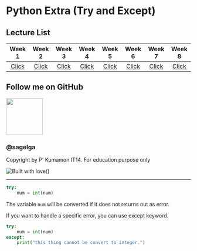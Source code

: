 # Python Extra (Try and Except)

## Lecture List

|Week 1|Week 2|Week 3|Week 4|Week 5|Week 6|Week 7|Week 8|
|:-:|:-:|:-:|:-:|:-:|:-:|:-:|:-:|
|[Click](https://github.com/sagelga/PreProgramming-60/blob/master/Lecture%20Cheat%20Sheet/Week%201%20-%20IO.md)|[Click](https://github.com/sagelga/PreProgramming-60/blob/master/Lecture%20Cheat%20Sheet/Week%202%20-%20Functions.md)|[Click](https://github.com/sagelga/PreProgramming-60/blob/master/Lecture%20Cheat%20Sheet/Week%203%20-%20Strings.md)|[Click](https://github.com/sagelga/PreProgramming-60/blob/master/Lecture%20Cheat%20Sheet/Week%204%20-%20Condition.md)|[Click](https://github.com/sagelga/PreProgramming-60/blob/master/Lecture%20Cheat%20Sheet/Week%205%20-%20Loops.md)|[Click](https://github.com/sagelga/PreProgramming-60/blob/master/Lecture%20Cheat%20Sheet/Week%206%20-%20Lists%20%2B%20Tuples.md)|[Click](https://github.com/sagelga/PreProgramming-60/blob/master/Lecture%20Cheat%20Sheet/Week%207%20-%20Dictionary.md)|[Click](https://github.com/sagelga/PreProgramming-60/blob/master/Lecture%20Cheat%20Sheet/Week%208%20-%20Recursion.md)|

## Follow me on GitHub
<a href="https://github.com/sagelga"><img src="https://avatars0.githubusercontent.com/u/13056824" width="100px"></a>    
### @sagelga

Copyright by P' Kumamon IT14.
For education purpose only

![Built with love](http://forthebadge.com/images/badges/built-with-love.svg)()

----------

```python
try:
    num = int(num)
```
The variable `num` will be converted if it does not returns out as error.

If you want to handle a specific error, you can use except keyword.

```python
try:
    num = int(num)
except:
    print("this thing cannot be convert to integer.")
```
